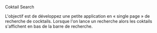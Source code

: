 Coktail Search

L'objectif est de développez une petite application en « single page » de recherche de cocktails.
Lorsque l'on lance un recherche alors les coktails s'affichent en bas de la barre de recherche.
